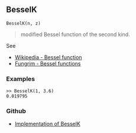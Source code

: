 ## BesselK

```
BesselK(n, z) 
```

> modified Bessel function of the second kind.

See
* [Wikipedia - Bessel function](https://en.wikipedia.org/wiki/Bessel_function)
* [Fungrim - Bessel functions](http://fungrim.org/topic/Bessel_functions/)

### Examples

```
>> BesselK(1, 3.6)
0.019795
```

### Github

* [Implementation of BesselK](https://github.com/axkr/symja_android_library/blob/master/symja_android_library/matheclipse-core/src/main/java/org/matheclipse/core/builtin/BesselFunctions.java#L573) 
